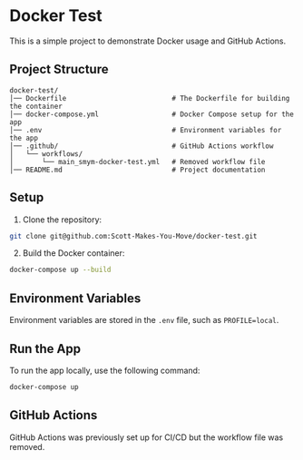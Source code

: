 # Docker Test

This is a simple project to demonstrate Docker usage and GitHub Actions.

## Project Structure

```
docker-test/
│── Dockerfile                          # The Dockerfile for building the container
│── docker-compose.yml                  # Docker Compose setup for the app
│── .env                                # Environment variables for the app
│── .github/                            # GitHub Actions workflow
│   └── workflows/
│       └── main_smym-docker-test.yml   # Removed workflow file
│── README.md                           # Project documentation
```

## Setup
1. Clone the repository:

```bash
git clone git@github.com:Scott-Makes-You-Move/docker-test.git
```

2. Build the Docker container:

```bash
docker-compose up --build
```

## Environment Variables
Environment variables are stored in the `.env` file, such as `PROFILE=local`.

## Run the App
To run the app locally, use the following command:

```bash
docker-compose up
```

## GitHub Actions
GitHub Actions was previously set up for CI/CD but the workflow file was removed.